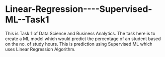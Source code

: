 # Linear-Regression----Supervised-ML--Task1
This is Task 1 of Data Science and Business Analytics.
The task here is to create a ML model which would predict the percentage of an student based on the no. of study hours.
This is prediction using Supervised ML which uses Linear Regression Algorithm.

